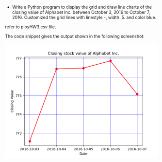 * Write a Python program to display the grid and draw line charts of the closing value of Alphabet Inc. between October 3, 2016 to October 7, 2016. Customized the grid lines with linestyle -, width .5. and color blue.

refer to ployHW3.csv file.

The code snippet gives the output shown in the following screenshot:

![Grid chart](plotHW6.png)